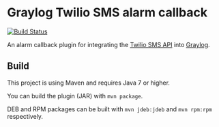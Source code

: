 # Graylog Twilio SMS alarm callback
[![Build Status](https://travis-ci.org/Graylog2/graylog2-alarmcallback-twiliosms.svg)](https://travis-ci.org/Graylog2/graylog2-alarmcallback-twiliosms)

An alarm callback plugin for integrating the [Twilio SMS API](https://www.twilio.com/sms) into [Graylog](https://www.graylog2.org/).


## Build

This project is using Maven and requires Java 7 or higher.

You can build the plugin (JAR) with `mvn package`. 

DEB and RPM packages can be built with `mvn jdeb:jdeb` and `mvn rpm:rpm` respectively.
